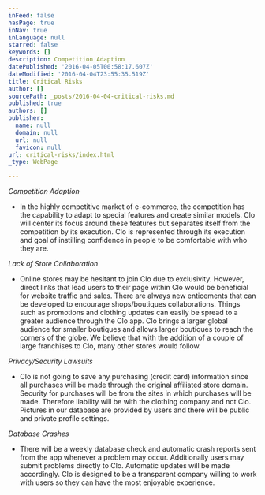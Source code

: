 ```yaml
---
inFeed: false
hasPage: true
inNav: true
inLanguage: null
starred: false
keywords: []
description: Competition Adaption
datePublished: '2016-04-05T00:58:17.607Z'
dateModified: '2016-04-04T23:55:35.519Z'
title: Critical Risks
author: []
sourcePath: _posts/2016-04-04-critical-risks.md
published: true
authors: []
publisher:
  name: null
  domain: null
  url: null
  favicon: null
url: critical-risks/index.html
_type: WebPage

---
```

_Competition Adaption_

- In the highly competitive market of e-commerce, the competition has the capability to adapt to special features and create similar models. Clo will center its focus around these features but separates itself from the competition by its execution. Clo is represented through its execution and goal of instilling confidence in people to be comfortable with who they are.

_Lack of Store Collaboration_

- Online stores may be hesitant to join Clo due to exclusivity. However, direct links that lead users to their page within Clo would be beneficial for website traffic and sales. There are always new enticements that can be developed to encourage shops/boutiques collaborations. Things such as promotions and clothing updates can easily be spread to a greater audience through the Clo app. Clo brings a larger global audience for smaller boutiques and allows larger boutiques to reach the corners of the globe. We believe that with the addition of a couple of large franchises to Clo, many other stores would follow.

_Privacy/Security Lawsuits_

- Clo is not going to save any purchasing (credit card) information since all purchases will be made through the original affiliated store domain. Security for purchases will be from the sites in which purchases will be made. Therefore liability will be with the clothing company and not Clo. Pictures in our database are provided by users and there will be public and private profile settings.

_Database Crashes_

- There will be a weekly database check and automatic crash reports sent from the app whenever a problem may occur. Additionally users may submit problems directly to Clo. Automatic updates will be made accordingly. Clo is designed to be a transparent company willing to work with users so they can have the most enjoyable experience.
